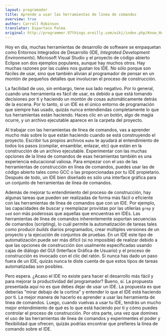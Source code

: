 ```yaml
---
layout: programador
title: Aprende a usar las herramientas de línea de comandos
overview: true
author: Carroll Robinson
translator: Espartaco Palma
original: http://programmer.97things.oreilly.com/wiki/index.php/Know_How_to_Use_Command-line_Tools
---
```


Hoy en día, muchas herramientas de desarrollo de software se empaquetan como
Entornos Integrados de Desarrollo (IDE, _Integrated Development
Environments_). Microsoft Visual Studio y el proyecto de código abierto
Eclipse son dos ejemplos populares, aunque hay muchos otros. Hay muchas
razones por las cuáles nos gustan los IDE. No sólo porque son fáciles de
usar, sino que también alivian al programador de pensar en un montón de
pequeños detalles que involucran el proceso de construcción.

La facilidad de uso, sin embargo, tiene sus lado negativo. Por lo general,
cuando una herramienta es fácil de usar, es debido a que está tomando
decisiones por ti y haciendo un montón de cosas automáticamente detrás
de la escena. Por lo tanto, si un IDE es el único entorno de programación
que siempre has usado, quizás nunca entendiendas completamente lo que tus
herramientas están haciendo. Haces clic en un botón, algo de magia ocurre,
y un archivo ejecutable aparece en la carpeta del proyecto.

Al trabajar con las herramientas de línea de comandos, vas a aprender mucho
más sobre lo que están haciendo cuando se está construyendo el proyecto.
Escribir tus propios archivos `make` te ayudará al entendimiento de
todos los pasos (compilar, ensamblar, enlazar, etc) que están en la
construcción de un archivo ejecutable. Experimentar con las muchas
opciones de la línea de comandos de esas heramientas también es una
experiencia educacional valiosa. Para empezar con el uso de las
herramientas de construcción en línea de comandos, puedes usar las de
código abierto tales como GCC o las proporcionadas por tu IDE propietario.
Después de todo, un IDE bien diseñado es sólo una interface gráfica para
un conjunto de herramientas de línea de comandos.

Además de mejorar tu entendimiento del proceso de construcción, hay algunas
tareas que pueden ser realizadas de forma más fácil o eficiente con las
herramientas de línea de comandos que con un IDE. Por ejemplo, las
capacidades de buscar y reemplazar provistas por las utilerías
`grep` y `sed` son más poderosas que aquellas que encuentras en IDEs.
Las herramientas de línea de comandos inherentemente soportan secuencias de
comandos (scripting), lo cuál permite la automatización de tareas tales
como producir _builds_ diarios programados, crear múltiples versiones de
un proyecto y la ejecución de conjuntos de pruebas. En un IDE este tipo
de automatización puede ser más difícil (si no imposible) de realizar
debido a que las opciones de construcción śon usalmente especificadas
usando cajas de diálogo del GUI (Interface Gráfica de Usuario) y el
proceso de construcción es invocado con el clic del ratón. Si nunca has
dado un paso fuera de un IDE, quizás nunca te diste cuenta de que estos
tipos de tareas automatizadas son posibles.

Pero espera. ¿Acaso el IDE no existe para hacer el desarrollo más fácil
y para mejorar la productividad del programador? Bueno, sí. La propuesta
presentada aquí no es que debes dejar de usar un IDE. La propuesta es
que deberías "mirar debajo de la cortina" y entender lo que el IDE está
haciendo por ti. La mejor manera de hacerlo es aprender a usar las
herramienta de línea de comandos. Luego, cuando vuelvas a usar tu IDE,
tendrás un mucho mejor entendimiento de qué es lo que está haciendo por
ti y cómo puedes controlar el proceso de construcción. Por otra parte,
una vez que domines el uso de las herramientas de línea de comandos y
experimentes el poder y flexibilidad que ofrecen, quizás
podrías encontrar que prefieres la línea de comando sobre el IDE.

